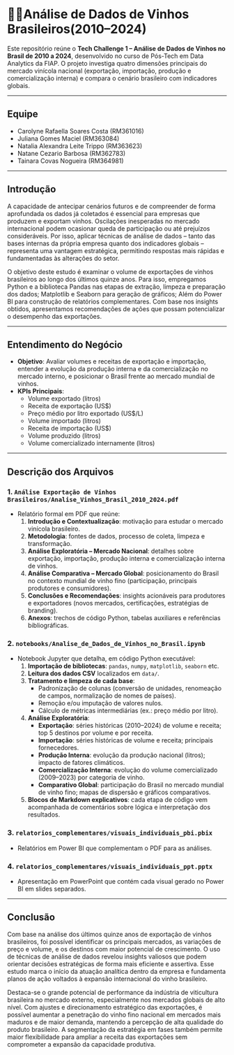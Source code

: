 # 🍇🍷Análise de Dados de Vinhos Brasileiros(2010–2024)

Este repositório reúne o **Tech Challenge 1 – Análise de Dados de Vinhos no Brasil de 2010 a 2024**, desenvolvido no curso de Pós-Tech em Data Analytics da FIAP. O projeto investiga quatro dimensões principais do mercado vinícola nacional (exportação, importação, produção e comercialização interna) e compara o cenário brasileiro com indicadores globais.

---

## Equipe

- Carolyne Rafaella Soares Costa (RM361016)  
- Juliana Gomes Maciel (RM363084)  
- Natalia Alexandra Leite Trippo (RM363623)  
- Natane Cezario Barbosa (RM362783)  
- Tainara Covas Nogueira (RM364981)  

---

## Introdução

A capacidade de antecipar cenários futuros e de compreender de forma aprofundada os dados já coletados é essencial para empresas que produzem e exportam vinhos. Oscilações inesperadas no mercado internacional podem ocasionar queda de participação ou até prejuízos consideráveis. Por isso, aplicar técnicas de análise de dados – tanto das bases internas da própria empresa quanto dos indicadores globais – representa uma vantagem estratégica, permitindo respostas mais rápidas e fundamentadas às alterações do setor.

O objetivo deste estudo é examinar o volume de exportações de vinhos brasileiros ao longo dos últimos quinze anos. Para isso, empregamos Python e a biblioteca Pandas nas etapas de extração, limpeza e preparação dos dados; Matplotlib e Seaborn para geração de gráficos; Além do Power BI para construção de relatórios complementares. Com base nos insights obtidos, apresentamos recomendações de ações que possam potencializar o desempenho das exportações.

---

## Entendimento do Negócio

- **Objetivo**: Avaliar volumes e receitas de exportação e importação, entender a evolução da produção interna e da comercialização no mercado interno, e posicionar o Brasil frente ao mercado mundial de vinhos.  
- **KPIs Principais**:  
  - Volume exportado (litros)  
  - Receita de exportação (US$)  
  - Preço médio por litro exportado (US$/L)  
  - Volume importado (litros)  
  - Receita de importação (US$)  
  - Volume produzido (litros)  
  - Volume comercializado internamente (litros)  

---
## Descrição dos Arquivos

### 1. `Análise Exportação de Vinhos Brasileiros/Analise_Vinhos_Brasil_2010_2024.pdf`
- Relatório formal em PDF que reúne:
  1. **Introdução e Contextualização**: motivação para estudar o mercado vinícola brasileiro.
  2. **Metodologia**: fontes de dados, processo de coleta, limpeza e transformação.
  3. **Análise Exploratória – Mercado Nacional**: detalhes sobre exportação, importação, produção interna e comercialização interna de vinhos.
  4. **Análise Comparativa – Mercado Global**: posicionamento do Brasil no contexto mundial de vinho fino (participação, principais produtores e consumidores).
  5. **Conclusões e Recomendações**: insights acionáveis para produtores e exportadores (novos mercados, certificações, estratégias de branding).
  6. **Anexos**: trechos de código Python, tabelas auxiliares e referências bibliográficas.

### 2. `notebooks/Analise_de_Dados_de_Vinhos_no_Brasil.ipynb`
- Notebook Jupyter que detalha, em código Python executável:
  1. **Importação de bibliotecas**: `pandas`, `numpy`, `matplotlib`, `seaborn` etc.
  2. **Leitura dos dados CSV** localizados em `data/`.
  3. **Tratamento e limpeza de cada base**:
     - Padronização de colunas (conversão de unidades, renomeação de campos, normalização de nomes de países).
     - Remoção e/ou imputação de valores nulos.
     - Cálculo de métricas intermediárias (ex.: preço médio por litro).
  4. **Análise Exploratória**:
     - **Exportação**: séries históricas (2010–2024) de volume e receita; top 5 destinos por volume e por receita.
     - **Importação**: séries históricas de volume e receita; principais fornecedores.
     - **Produção Interna**: evolução da produção nacional (litros); impacto de fatores climáticos.
     - **Comercialização Interna**: evolução do volume comercializado (2009–2023) por categoria de vinho.
     - **Comparativo Global**: participação do Brasil no mercado mundial de vinho fino; mapas de dispersão e gráficos comparativos.
  5. **Blocos de Markdown explicativos**: cada etapa de código vem acompanhada de comentários sobre lógica e interpretação dos resultados.

### 3. `relatorios_complementares/visuais_individuais_pbi.pbix`
- Relatórios em Power BI que complementam o PDF para as análises.

### 4. `relatorios_complementares/visuais_individuais_ppt.pptx`
- Apresentação em PowerPoint que contém cada visual gerado no Power BI em slides separados.

---
## Conclusão

Com base na análise dos últimos quinze anos de exportação de vinhos brasileiros, foi possível identificar os principais mercados, as variações de preço e volume, e os destinos com maior potencial de crescimento. O uso de técnicas de análise de dados revelou insights valiosos que podem orientar decisões estratégicas de forma mais eficiente e assertiva. Esse estudo marca o início da atuação analítica dentro da empresa e fundamenta planos de ação voltados à expansão internacional do vinho brasileiro.

Destaca-se o grande potencial de performance da indústria de viticultura brasileira no mercado externo, especialmente nos mercados globais de alto nível. Com ajustes e direcionamento estratégico das exportações, é possível aumentar a penetração do vinho fino nacional em mercados mais maduros e de maior demanda, mantendo a percepção de alta qualidade do produto brasileiro. A segmentação da estratégia em fases também permite maior flexibilidade para ampliar a receita das exportações sem comprometer a expansão da capacidade produtiva.




